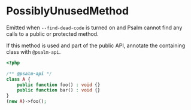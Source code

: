 # PossiblyUnusedMethod

Emitted when `--find-dead-code` is turned on and Psalm cannot find any calls to
a public or protected method.

If this method is used and part of the public API, annotate the containing class
with `@psalm-api`.

```php
<?php

/** @psalm-api */
class A {
    public function foo() : void {}
    public function bar() : void {}
}
(new A)->foo();
```
